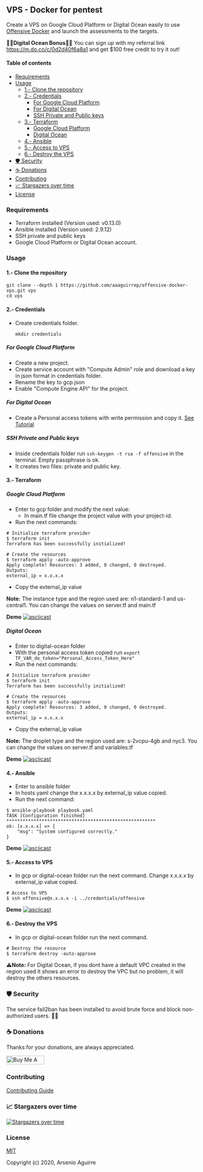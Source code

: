 <!-- markdownlint-disable MD033 MD041 -->
<h2>VPS - Docker for pentest</h2>

Create a VPS on Google Cloud Platform or Digital Ocean easily to use [Offensive Docker](https://github.com/aaaguirrep/offensive-docker) and launch the assessments to the targets.

:tada::tada:**Digital Ocean Bonus**:tada::tada:
You can sign up with my referral link <https://m.do.co/c/0d2d40f6a8a1> and get $100 free credit to try it out!

#### Table of contents

- [Requirements](#requirements)
- [Usage](#usage)
  - [1.- Clone the repository](#1--clone-the-repository)
  - [2.- Credentials](#2--credentials)
    - [For Google Cloud Platform](#for-google-cloud-platform)
    - [For Digital Ocean](#for-digital-ocean)
    - [SSH Private and Public keys](#ssh-private-and-public-keys)
  - [3.- Terraform](#3--terraform)
    - [Google Cloud Platform](#google-cloud-platform)
    - [Digital Ocean](#digital-ocean)
  - [4.- Ansible](#4--ansible)
  - [5.- Access to VPS](#5--access-to-vps)
  - [6.- Destroy the VPS](#6--destroy-the-vps)
- [:shield: Security](#shield-security)
- [:coffee: Donations](#coffee-donations)
- [Contributing](#contributing)
- [:chart_with_upwards_trend: Stargazers over time](#chart_with_upwards_trend-stargazers-over-time)
- [License](#license)

### Requirements

- Terraform installed (Version used: v0.13.0)
- Ansible installed (Version used: 2.9.12)
- SSH private and public keys
- Google Cloud Platform or Digital Ocean account.

### Usage

#### 1.- Clone the repository

```console
git clone --depth 1 https://github.com/aaaguirrep/offensive-docker-vps.git vps
cd vps
```

#### 2.- Credentials

- Create credentials folder.

    ```console
    mkdir credentials
    ```

##### For Google Cloud Platform

- Create a new project.
- Create service account with "Compute Admin" role and download a key in json format in credentials folder.
- Rename the key to gcp.json
- Enable "Compute Engine API" for the project.

##### For Digital Ocean

- Create a Personal access tokens with write permission and copy it. [See Tutorial](https://www.digitalocean.com/docs/apis-clis/api/create-personal-access-token/)

##### SSH Private and Public keys

- Inside credentials folder run `ssh-keygen -t rsa -f offensive` in the terminal. Empty passphrase is ok.
- It creates two files: private and public key.

#### 3.- Terraform

##### Google Cloud Platform

- Enter to gcp folder and modify the next value:
  - In main.tf file change the project value with your project-id.
- Run the next commands:

```console
# Initialize terraform provider
$ terraform init
Terraform has been successfully initialized!

# Create the resources
$ terraform apply -auto-approve
Apply complete! Resources: 3 added, 0 changed, 0 destroyed.
Outputs:
external_ip = x.x.x.x
```

- Copy the external_ip value

**Note:** The instance type and the region used are: n1-standard-1 and us-central1. You can change the values on server.tf and main.tf

**Demo**
[![asciicast](https://asciinema.org/a/352900.png)](https://asciinema.org/a/352900)

##### Digital Ocean

- Enter to digital-ocean folder
- With the personal access token copied run `export TF_VAR_do_token="Personal_Access_Token_Here"`
- Run the next commands:

```console
# Initialize terraform provider
$ terraform init
Terraform has been successfully initialized!

# Create the resources
$ terraform apply -auto-approve
Apply complete! Resources: 3 added, 0 changed, 0 destroyed.
Outputs:
external_ip = x.x.x.x
```

- Copy the external_ip value

**Note:** The droplet type and the region used are: s-2vcpu-4gb and nyc3. You can change the values on server.tf and variables.tf

**Demo**
[![asciicast](https://asciinema.org/a/352901.png)](https://asciinema.org/a/352901)

#### 4.- Ansible

- Enter to ansible folder
- In hosts.yaml change the x.x.x.x by external_ip value copied.
- Run the next command:

```console
$ ansible-playbook playbook.yaml
TASK [Configuration finished] *******************************************************
ok: [x.x.x.x] => {
    "msg": "System configured correctly."
}
```

**Demo**
[![asciicast](https://asciinema.org/a/352903.png)](https://asciinema.org/a/352903)

#### 5.- Access to VPS

- In gcp or digital-ocean folder run the next command. Change x.x.x.x by external_ip value copied.

```Console
# Access to VPS
$ ssh offensive@x.x.x.x -i ../credentials/offensive
```

**Demo**
[![asciicast](https://asciinema.org/a/352904.png)](https://asciinema.org/a/352904)

#### 6.- Destroy the VPS

- In gcp or digital-ocean folder run the next command.

```Console
# Destroy the resource
$ terraform destroy -auto-approve
```

:warning:**Note:** For Digital Ocean, if you dont have a default VPC created in the region used it shows an error to destroy the VPC but no problem, it will destroy the others resources.

### :shield: Security

The service fail2ban has been installed to avoid brute force and block non-authorized users. :ghost::ghost:

### :coffee: Donations

Thanks for your donations, are always appreciated.

<a href="https://www.buymeacoffee.com/aaaguirrep" target="_blank"><img src="https://cdn.buymeacoffee.com/buttons/default-orange.png" alt="Buy Me A Coffee" style="height: 23px !important; width: 100px !important;" ></a>

### Contributing

[Contributing Guide](CONTRIBUTING.md)

### :chart_with_upwards_trend: Stargazers over time

[![Stargazers over time](https://starchart.cc/aaaguirrep/offensive-docker-vps.svg)](https://starchart.cc/aaaguirrep/offensive-docker-vps)

### License

[MIT](LICENSE)

Copyright (c) 2020, Arsenio Aguirre
